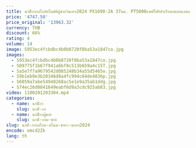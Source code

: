 ```yaml
---
title: นาฬิกากลไกอัตโนมัติผู้ชายวินเทจ2024 PX1690-2A 37มม. PT5000แซฟไฟร์ตัวเรือนสแตนเลสเคลือบ20Bar
price: '4747.50'
price_original: '13963.32'
currency: THB
discount: 66%
rating: 4
volume: 14
image: S953ec4fcbdbc4b0b8720f8ba53a1847co.jpg
images:
  - S953ec4fcbdbc4b0b8720f8ba53a1847co.jpg
  - S09775f1b67f941a6bf8c513b659a4c15T.jpg
  - Sa5e7f7a9679542d085248b34a55d5465o.jpg
  - S9b1eb9e3b20346d8a4fc994c64de4836p.jpg
  - S6059a7abe54948268ac5e1e9a35ab1ddg.jpg
  - S74ec26d0841649eabf6d9a3cdc925ab83.jpg
video: 1100201203304.mp4
categories:
  - name: นาฬิกา
    slug: นาฬ-กา
  - name: นาฬิกาผู้ชาย
    slug: นาฬ-กาผ-ชาย
slug: นาฬ-กากลไกอ-ตโนม-ชายว-นเทจ2024
encode: omcd2Zk
lang: th
---
```

  